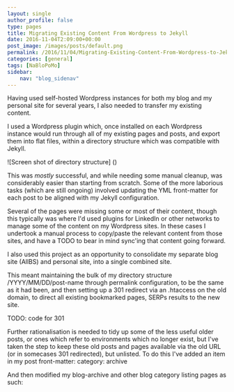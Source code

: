 ```yaml
---
layout: single
author_profile: false
type: pages
title: Migrating Existing Content From Wordpress to Jekyll
date: 2016-11-04T2:09:00+00:00
post_image: /images/posts/default.png
permalink: /2016/11/04/Migrating-Existing-Content-From-Wordpress-to-Jekyll
categories: [general]
tags: [NaBloPoMo]
sidebar:
    nav: "blog_sidenav"
---
```

Having used self-hosted Wordpress instances for both my blog and my personal site for several years, I also needed to transfer my existing content.

I used a Wordpress plugin which, once installed on each Wordpress instance would run through all of my existing pages and posts, and export them into flat files, within a directory structure which was compatible with Jekyll.

![Screen shot of directory structure] ()

This was *mostly* successful, and while needing some manual cleanup, was considerably easier than starting from scratch. Some of the more laborious tasks (which are still ongoing) involved updating the YML front-matter for each post to be aligned with my Jekyll configuration.

Several of the pages were missing some or most of their content, though this typically was where I'd used plugins for LinkedIn or other networks to manage some of the content on my Wordpress sites. In these cases I undertook a manual process to copy/paste the relevant content from those sites, and have a TODO to bear in mind sync'ing that content going forward.

I also used this project as an opportunity to consolidate my separate blog site (AllBS) and personal site, into a single combined site.

This meant maintaining the bulk of my directory structure /YYYY/MM/DD/post-name through permalink configuration, to be the same as it had been, and then setting up a 301 redirect via an .htaccess on the old domain, to direct all existing bookmarked pages,  SERPs results to the new site.

TODO: code for 301 

Further rationalisation is needed to tidy up some of the less useful older posts, or ones which refer to environments which no longer exist, but I've taken the step to keep these old posts and pages available via the old URL (or in somecases 301 redirected), but unlisted. To do this I've added an item in my post front-matter:
category: archive

And then modified my blog-archive and other blog category listing pages as such:


